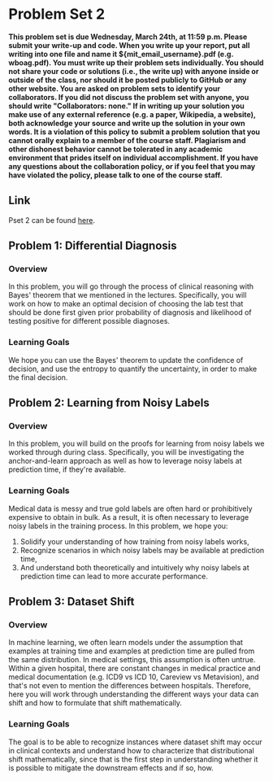# Problem Set 2

**This problem set is due Wednesday, March 24th, at 11:59 p.m. Please submit your write-up and code. When you write up your report, put all writing into one file and name it ${mit_email_username}.pdf (e.g. wboag.pdf). You must write up their problem sets individually. You should not share your code or solutions (i.e., the write up) with anyone inside or outside of the class, nor should it be posted publicly to GitHub or any other website. You are asked on problem sets to identify your collaborators. If you did not discuss the problem set with anyone, you should write "Collaborators: none." If in writing up your solution you make use of any external reference (e.g. a paper, Wikipedia, a website), both acknowledge your source and write up the solution in your own words. It is a violation of this policy to submit a problem solution that you cannot orally explain to a member of the course staff. Plagiarism and other dishonest behavior cannot be tolerated in any academic environment that prides itself on individual accomplishment. If you have any questions about the collaboration policy, or if you feel that you may have violated the policy, please talk to one of the course staff.**


## Link
Pset 2 can be found [here](https://github.com/mlhcmit/psets/blob/master/2021/pset2/ps2-mlhc-spring2021.pdf).


## Problem 1: Differential Diagnosis
### Overview
In this problem, you will go through the process of clinical reasoning with Bayes' theorem that we mentioned in the lectures. 
Specifically, you will work on how to make an optimal decision of choosing the lab test that should be done first given prior probability of diagnosis and likelihood of testing positive for different possible diagnoses. 

### Learning Goals
We hope you can use the Bayes' theorem to update the confidence of decision, and use the entropy to quantify the uncertainty, in order to make the final decision.


## Problem 2: Learning from Noisy Labels
### Overview
In this problem, you will build on the proofs for learning from noisy labels we worked through during class. Specifically, you will be investigating the anchor-and-learn approach as well as how to leverage noisy labels at prediction time, if they're available.

### Learning Goals
Medical data is messy and true gold labels are often hard or prohibitively expensive to obtain in bulk. As a result, it is often necessary to leverage noisy labels in the training process. 
In this problem, we hope you:
1) Solidify your understanding of how training from noisy labels works,
2) Recognize scenarios in which noisy labels may be available at prediction time,
3) And understand both theoretically and intuitively why noisy labels at prediction time can lead to more accurate performance.


## Problem 3: Dataset Shift
### Overview
In machine learning, we often learn models under the assumption that examples at training time and examples at
prediction time are pulled from the same distribution. In medical settings, this assumption is often untrue.
Within a given hospital, there are constant changes in medical practice and medical documentation (e.g. ICD9
vs ICD 10, Careview vs Metavision), and that's not even to mention the differences between hospitals.
Therefore, here you will work through understanding the different ways your data can shift and how to
formulate that shift mathematically. 

### Learning Goals
The goal is to be able to recognize instances where dataset shift may occur in clinical contexts and
understand how to characterize that distributional shift mathematically, since that is the first step in
understanding whether it is possible to mitigate the downstream effects and if so, how. 

